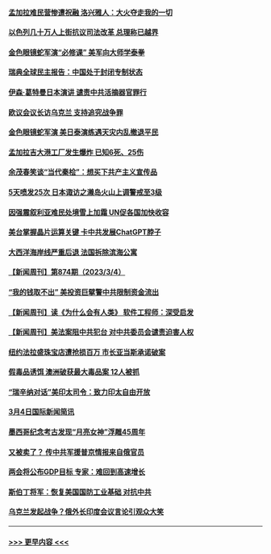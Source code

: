 #### [孟加拉难民营惨遭祝融 洛兴雅人：大火夺走我的一切](../pages/prog202/a103663012.md?t=03061243) 
#### [以色列几十万人上街抗议司法改革 总理称已越界](../pages/prog202/a103662903.md?t=03061243) 
#### [金色眼镜蛇军演“必修课” 美军向大师学泰拳](../pages/prog202/a103662898.md?t=03061243) 
#### [瑞典全球民主报告：中国处于封闭专制状态](../pages/prog202/a103662856.md?t=03061243) 
#### [伊森‧葛特曼日本演讲 谴责中共活摘器官罪行](../pages/prog202/a103662720.md?t=03061243) 
#### [欧议会议长访乌克兰 支持追究战争罪](../pages/prog202/a103662718.md?t=03061243) 
#### [金色眼镜蛇军演 美日泰演练遇天灾内乱撤退平民](../pages/prog202/a103662622.md?t=03061243) 
#### [孟加拉吉大港工厂发生爆炸 已知6死、25伤](../pages/prog202/a103662556.md?t=03061243) 
#### [余茂春笑谈“当代秦桧”：想买下共产主义宣传品](../pages/prog202/a103662547.md?t=03061243) 
#### [5天喷发25次 日本诹访之濑岛火山上调警戒至3级](../pages/prog202/a103662551.md?t=03061243) 
#### [因强震叙利亚难民处境雪上加霜 UN促各国加快收容](../pages/prog202/a103662519.md?t=03061243) 
#### [美台掌握晶片运算关键 卡中共发展ChatGPT脖子](../pages/prog202/a103662500.md?t=03061243) 
#### [大西洋海岸线严重后退 法国拆除滨海公寓](../pages/prog202/a103662483.md?t=03061243) 
#### [【新闻周刊】第874期（2023/3/4）](../pages/prog202/a103662388.md?t=03061243) 
#### [“我的钱取不出” 美投资巨擘警中共限制资金流出](../pages/prog202/a103662034.md?t=03061243) 
#### [【新闻周刊】读《为什么会有人类》 软件工程师：深受启发](../pages/prog202/a103662367.md?t=03061243) 
#### [【新闻周刊】美法案阻中共犯台 对中共委员会谴责迫害人权](../pages/prog202/a103662371.md?t=03061243) 
#### [纽约法拉盛珠宝店遭抢损百万 市长亚当斯承诺破案](../pages/prog202/a103662306.md?t=03061243) 
#### [假毒品诱饵 澳洲破获最大毒品案 12人被抓](../pages/prog202/a103662326.md?t=03061243) 
#### [“瑞辛纳对话”美印太司令：致力印太自由开放](../pages/prog202/a103662305.md?t=03061243) 
#### [3月4日国际新闻简讯](../pages/prog202/a103662303.md?t=03061243) 
#### [墨西哥纪念考古发现“月亮女神”浮雕45周年](../pages/prog202/a103662301.md?t=03061243) 
#### [又被卖了？ 传中共军援普京情报来自俄官员](../pages/prog202/a103662243.md?t=03061243) 
#### [两会将公布GDP目标 专家：难回到高速增长](../pages/prog202/a103662203.md?t=03061243) 
#### [斯伯丁将军：恢复美国国防工业基础 对抗中共](../pages/prog202/a103662217.md?t=03061243) 
#### [乌克兰发起战争？俄外长印度会议言论引观众大笑](../pages/prog202/a103662027.md?t=03061243) 

----
#### [ >>> 更早内容 <<< ](../indexes/prog202-earlier.md)
